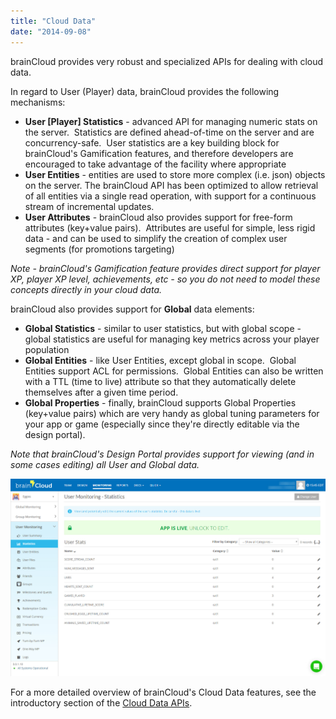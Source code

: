 ```yaml
---
title: "Cloud Data"
date: "2014-09-08"
---
```


brainCloud provides very robust and specialized APIs for dealing with cloud data.

In regard to User (Player) data, brainCloud provides the following mechanisms:

- **User \[Player\] Statistics** - advanced API for managing numeric stats on the server.  Statistics are defined ahead-of-time on the server and are concurrency-safe.  User statistics are a key building block for brainCloud's Gamification features, and therefore developers are encouraged to take advantage of the facility where appropriate
- **User Entities** - entities are used to store more complex (i.e. json) objects on the server. The brainCloud API has been optimized to allow retrieval of all entities via a single read operation, with support for a continuous stream of incremental updates.
- **User Attributes** - brainCloud also provides support for free-form attributes (key+value pairs).  Attributes are useful for simple, less rigid data - and can be used to simplify the creation of complex user segments (for promotions targeting)

_Note - brainCloud's Gamification feature provides direct support for player XP, player XP level, achievements, etc - so you do not need to model these concepts directly in your cloud data._

brainCloud also provides support for **Global** data elements:

- **Global Statistics** - similar to user statistics, but with global scope - global statistics are useful for managing key metrics across your player population
- **Global Entities** - like User Entities, except global in scope.  Global Entities support ACL for permissions.  Global Entities can also be written with a TTL (time to live) attribute so that they automatically delete themselves after a given time period.
- **Global Properties** - finally, brainCloud supports Global Properties (key+value pairs) which are very handy as global tuning parameters for your app or game (especially since they're directly editable via the design portal).

_Note that brainCloud's Design Portal provides support for viewing (and in some cases editing) all User and Global data._

[![brainCloud Portal](images/brainCloud_dashboard_userStatsMonitoring.jpg)](/apidocs/wp-content/uploads/2016/08/brainCloud_dashboard_userStatsMonitoring.jpg)

For a more detailed overview of brainCloud's Cloud Data features, see the introductory section of the [Cloud Data APIs](https://staging.getbraincloud.com/apidocs/api-modules/data/).
